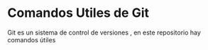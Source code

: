 # Comandos Utiles de Git
Git es un sistema de control de versiones , en este repositorio hay comandos útiles
